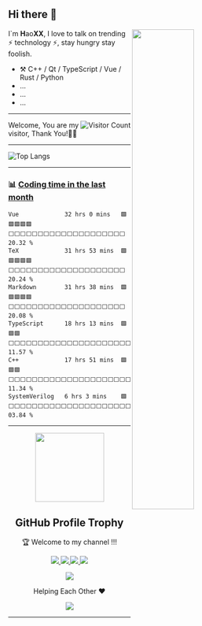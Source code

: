 ## Hi there 👋

<picture>
    <source media="(prefers-color-scheme: dark)" srcset="https://github-readme-stats-ouuan.vercel.app/api?username=XiaoYuer2022&theme=dark&show_icons=true">
    <img align="right" width="50%" src="https://github-readme-stats-ouuan.vercel.app/api?username=XiaoYuer2022&show_icons=true">
</picture>

I\`m **H**ao**XX**, I love to talk on trending ⚡ technology ⚡, stay hungry stay foolish.

-   :hammer_and_pick: C++ / Qt / TypeScript / Vue / Rust / Python
-   ...
-   ...
-   ...

---


Welcome, You are my ![Visitor Count](https://profile-counter.glitch.me/XiaoYuer2022/count.svg) visitor, Thank You!🎉🎉

---


![Top Langs](https://github-readme-stats.vercel.app/api/top-langs/?username=XiaoYuer2022&layout=compact&theme=tokyonight)


---

### :bar_chart: [Coding time in the last month](https://github.com/muety/wakapi)

```text
Vue             32 hrs 0 mins   🟩🟩🟩🟩🟩⬜⬜⬜⬜⬜⬜⬜⬜⬜⬜⬜⬜⬜⬜⬜⬜⬜⬜⬜⬜   20.32 %
TeX             31 hrs 53 mins  🟩🟩🟩🟩🟩⬜⬜⬜⬜⬜⬜⬜⬜⬜⬜⬜⬜⬜⬜⬜⬜⬜⬜⬜⬜   20.24 %
Markdown        31 hrs 38 mins  🟩🟩🟩🟩🟩⬜⬜⬜⬜⬜⬜⬜⬜⬜⬜⬜⬜⬜⬜⬜⬜⬜⬜⬜⬜   20.08 %
TypeScript      18 hrs 13 mins  🟩🟩🟩⬜⬜⬜⬜⬜⬜⬜⬜⬜⬜⬜⬜⬜⬜⬜⬜⬜⬜⬜⬜⬜⬜   11.57 %
C++             17 hrs 51 mins  🟩🟩🟩⬜⬜⬜⬜⬜⬜⬜⬜⬜⬜⬜⬜⬜⬜⬜⬜⬜⬜⬜⬜⬜⬜   11.34 %
SystemVerilog   6 hrs 3 mins    🟩⬜⬜⬜⬜⬜⬜⬜⬜⬜⬜⬜⬜⬜⬜⬜⬜⬜⬜⬜⬜⬜⬜⬜⬜   03.84 %
```

---


<p align="center">
  <img width="140" src="https://user-images.githubusercontent.com/6661165/91657958-61b4fd00-eb00-11ea-9def-dc7ef5367e34.png" />  
  <h2 align="center">GitHub Profile Trophy</h2>
  <p align="center">🏆 Welcome to my channel !!! </p>
</p>
<p align="center">
  <a href="https://github.com/XiaoYuer2022/XiaoYuer2022/issues">
    <img src="https://img.shields.io/github/issues/XiaoYuer2022/XiaoYuer2022"/> 
  </a>
  <a href="https://github.com/XiaoYuer2022/XiaoYuer2022/network/members">
    <img src="https://img.shields.io/github/forks/XiaoYuer2022/XiaoYuer2022"/> 
  </a>  
  <a href="https://github.com/XiaoYuer2022/XiaoYuer2022/stargazers">
    <img src="https://img.shields.io/github/stars/XiaoYuer2022/XiaoYuer2022"/> 
  </a>
    <a href="https://github.com/XiaoYuer2022/XiaoYuer2022/LICENSE">
    <img src="https://img.shields.io/github/license/XiaoYuer2022/XiaoYuer2022"/> 
  </a>
</p>
<p align="center">
  </a>
    <a href="https://twitter.com/intent/tweet?text=Add%20dynamically%20generated%20GitHub%20Trophy%20on%20your%20readme%0D%0A&url=https%3A%2F%2Fgithub.com%2FXiaoYuer2022%2FXiaoYuer2022">
    <img src="https://img.shields.io/twitter/url?style=social&url=https%3A%2F%2Fgithub.com%2FXiaoYuer2022%2FXiaoYuer2022"/> 
  </a>
</p>
<p align="center">
  Helping Each Other ❤️
</p>
<p align="center">
  <a href="https://github.com/sponsors/XiaoYuer2022">
    <img src="https://img.shields.io/static/v1?label=Sponsor&message=%E2%9D%A4&logo=GitHub&color=ff69b4"/> 
  </a>
</p>


---
